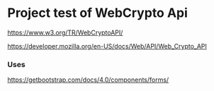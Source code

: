 # Project test of WebCrypto Api

https://www.w3.org/TR/WebCryptoAPI/

https://developer.mozilla.org/en-US/docs/Web/API/Web_Crypto_API

### Uses
https://getbootstrap.com/docs/4.0/components/forms/
